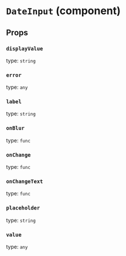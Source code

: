 `DateInput` (component)
=======================



Props
-----

### `displayValue`

type: `string`


### `error`

type: `any`


### `label`

type: `string`


### `onBlur`

type: `func`


### `onChange`

type: `func`


### `onChangeText`

type: `func`


### `placeholder`

type: `string`


### `value`

type: `any`

